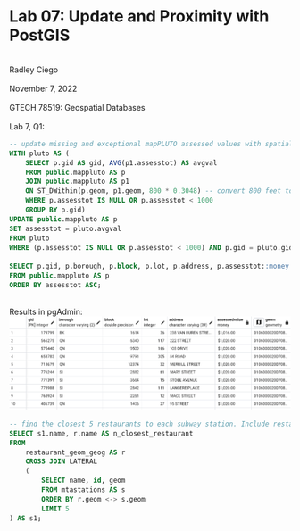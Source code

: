 # Lab 07: Update and Proximity with PostGIS
<br> Radley Ciego </br>
<br> November 7, 2022 </br>
<br> GTECH 78519: Geospatial Databases </br>
<br> Lab 7, Q1: </br>

```sql
-- update missing and exceptional mapPLUTO assessed values with spatial average
WITH pluto AS (
	SELECT p.gid AS gid, AVG(p1.assesstot) AS avgval
	FROM public.mappluto AS p        
	JOIN public.mappluto AS p1
	ON ST_DWithin(p.geom, p1.geom, 800 * 0.3048) -- convert 800 feet to meters
	WHERE p.assesstot IS NULL OR p.assesstot < 1000 
	GROUP BY p.gid)
UPDATE public.mappluto AS p
SET assesstot = pluto.avgval
FROM pluto
WHERE (p.assesstot IS NULL OR p.assesstot < 1000) AND p.gid = pluto.gid;

SELECT p.gid, p.borough, p.block, p.lot, p.address, p.assesstot::money AS assessedvalue, p.geom
FROM public.mappluto AS p
ORDER BY assesstot ASC;
```
<br> Results in pgAdmin: </br>
![Lab 7, Q1 results:](/img/L7Q1.png)

```sql
-- find the closest 5 restaurants to each subway station. Include restaurant name and distance to station
SELECT s1.name, r.name AS n_closest_restaurant
FROM
	restaurant_geom_geog AS r
	CROSS JOIN LATERAL
	(
		SELECT name, id, geom
		FROM mtastations AS s
		ORDER BY r.geom <-> s.geom
		LIMIT 5
) AS s1;
```
